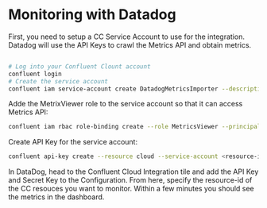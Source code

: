 # Monitoring with Datadog

First, you need to setup a CC Service Account to use for the integration. 
Datadog will use the API Keys to crawl the Metrics API and obtain metrics. 

```sh

# Log into your Confluent Clount account
confluent login
# Create the service account
confluent iam service-account create DatadogMetricsImporter --description "A service account to import Confluent Cloud metrics into Datadog"

```

Adde the MetrixViewer role to the service account so that it can access Metrics API: 

```sh
confluent iam rbac role-binding create --role MetricsViewer --principal User:<resource-id from previous step>
```

Create API Key for the service account:

```sh 
confluent api-key create --resource cloud --service-account <resource-id>
```

In DataDog, head to the Confluent Cloud Integration tile and add the API Key and Secret Key to the Configuration.
From here, specify the resource-id of the CC resouces you want to monitor.
Within a few minutes you should see the metrics in the dashboard. 
